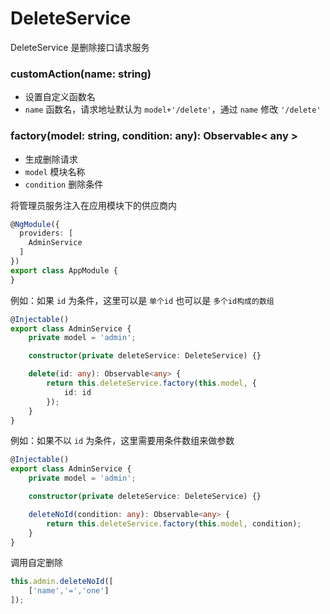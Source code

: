 # DeleteService

DeleteService 是删除接口请求服务

### customAction(name: string)

- 设置自定义函数名
- `name` 函数名，请求地址默认为 `model+'/delete'`，通过 `name` 修改 `'/delete'`

### factory(model: string, condition: any): Observable< any >

- 生成删除请求
- `model` 模块名称
- `condition` 删除条件

将管理员服务注入在应用模块下的供应商内

```typescript
@NgModule({
  providers: [
    AdminService
  ]
})
export class AppModule {
}
```

例如：如果 `id` 为条件，这里可以是 `单个id` 也可以是 `多个id构成的数组`

```typescript
@Injectable()
export class AdminService {
    private model = 'admin';

    constructor(private deleteService: DeleteService) {}

    delete(id: any): Observable<any> {
        return this.deleteService.factory(this.model, {
            id: id
        });
    }
}
```

例如：如果不以 `id` 为条件，这里需要用条件数组来做参数

```typescript
@Injectable()
export class AdminService {
    private model = 'admin';

    constructor(private deleteService: DeleteService) {}

    deleteNoId(condition: any): Observable<any> {
        return this.deleteService.factory(this.model, condition);
    }
}
```

调用自定删除

```typescript
this.admin.deleteNoId([
    ['name','=','one']
]);
```